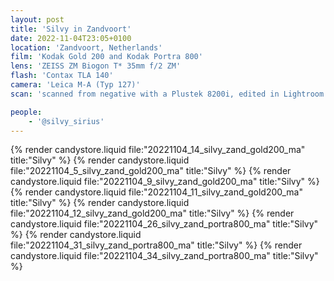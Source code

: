 ```yaml
---
layout: post
title: 'Silvy in Zandvoort'
date: 2022-11-04T23:05+0100
location: 'Zandvoort, Netherlands'
film: 'Kodak Gold 200 and Kodak Portra 800'
lens: 'ZEISS ZM Biogon T* 35mm f/2 ZM'
flash: 'Contax TLA 140'
camera: 'Leica M-A (Typ 127)'
scan: 'scanned from negative with a Plustek 8200i, edited in Lightroom'

people: 
    - '@silvy_sirius'
---
```


{% render candystore.liquid file:"20221104_14_silvy_zand_gold200_ma" title:"Silvy" %}
{% render candystore.liquid file:"20221104_5_silvy_zand_gold200_ma" title:"Silvy" %}
{% render candystore.liquid file:"20221104_9_silvy_zand_gold200_ma" title:"Silvy" %}
{% render candystore.liquid file:"20221104_11_silvy_zand_gold200_ma" title:"Silvy" %}
{% render candystore.liquid file:"20221104_12_silvy_zand_gold200_ma" title:"Silvy" %}
{% render candystore.liquid file:"20221104_26_silvy_zand_portra800_ma" title:"Silvy" %}
{% render candystore.liquid file:"20221104_31_silvy_zand_portra800_ma" title:"Silvy" %}
{% render candystore.liquid file:"20221104_34_silvy_zand_portra800_ma" title:"Silvy" %}